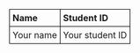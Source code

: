 <!DOCTYPE html> <html lang="en"> <head> <meta charset="UTF-8"> <meta name="viewport" content="width=device-width, initial-scale=1.0"> <style> table { border-collapse: collapse; width: 50%; } th, td { border: 1px solid black; padding: 5px; text-align: left; } </style> <title>Student Info</title> </head> <body> <table> <tr> <th>Name</th> <th>Student ID</th> </tr> <tr> <td>Your name</td> <td>Your student ID</td> </tr> </table> </body> </html>
